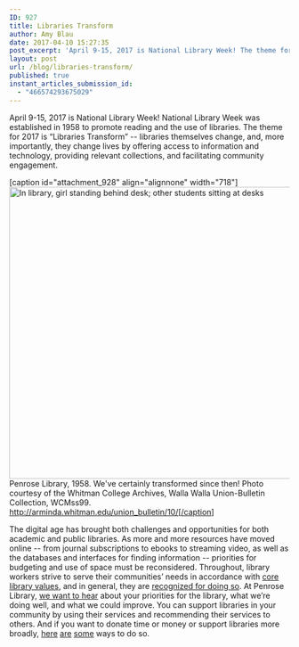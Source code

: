 ```yaml
---
ID: 927
title: Libraries Transform
author: Amy Blau
date: 2017-04-10 15:27:35
post_excerpt: 'April 9-15, 2017 is National Library Week! The theme for 2017 is “Libraries Transform” -- libraries themselves change, and, more importantly, they change lives by offering access to information and technology, providing relevant collections, and facilitating community engagement.'
layout: post
url: /blog/libraries-transform/
published: true
instant_articles_submission_id:
  - "466574293675029"
---
```

April 9-15, 2017 is National Library Week! National Library Week was established in 1958 to promote reading and the use of libraries. The theme for 2017 is “Libraries Transform” -- libraries themselves change, and, more importantly, they change lives by offering access to information and technology, providing relevant collections, and facilitating community engagement.

[caption id="attachment_928" align="alignnone" width="718"]<img class="wp-image-928 size-full" src="https://library.whitman.edu/blog/wp-content/uploads/sites/4/2017/04/PenroseLibrary1958.jpg" alt="In library, girl standing behind desk; other students sitting at desks" width="718" height="524" /> Penrose Library, 1958. We've certainly transformed since then! Photo courtesy of the Whitman College Archives, Walla Walla Union-Bulletin Collection, WCMss99. http://arminda.whitman.edu/union_bulletin/10/[/caption]

The digital age has brought both challenges and opportunities for both academic and public libraries. As more and more resources have moved online -- from journal subscriptions to ebooks to streaming video, as well as the databases and interfaces for finding information -- priorities for budgeting and use of space must be reconsidered. Throughout, library workers strive to serve their communities’ needs in accordance with <a href="http://www.ala.org/advocacy/intfreedom/statementspols/corevalues">core library values</a>, and in general, they are <a href="http://www.pewinternet.org/2016/09/09/libraries-2016/">recognized for doing so</a>. At Penrose Library, <a href="https://library.whitman.edu/contact-a-librarian/">we want to hear</a> about your priorities for the library, what we’re doing well, and what we could improve. You can support libraries in your community by using their services and recommending their services to others. And if you want to donate time or money or support libraries more broadly, <a href="http://www.ala.org/advocacy/advleg/federallegislation/fight-for-libraries">here</a> <a href="https://wallawallapubliclibrary.org/friends">are</a> <a href="https://library.whitman.edu/about-the-library/#Giving">some</a> ways to do so.